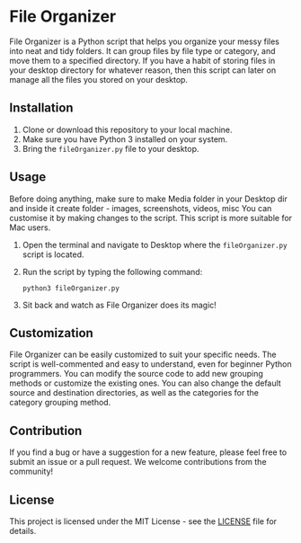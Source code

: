 # File Organizer

File Organizer is a Python script that helps you organize your messy files into neat and tidy folders. It can group files by file type or category, and move them to a specified directory.
If you have a habit of storing files in your desktop directory for whatever reason, then this script can later on manage all the files you stored on your desktop.

## Installation

1. Clone or download this repository to your local machine.
2. Make sure you have Python 3 installed on your system.
3. Bring the `fileOrganizer.py` file to your desktop.

## Usage
Before doing anything, make sure to make Media folder in your Desktop dir and inside it create folder - images, screenshots, videos, misc
You can customise it by making changes to the script. This script is more suitable for Mac users.

1. Open the terminal and navigate to Desktop where the `fileOrganizer.py` script is located.
2. Run the script by typing the following command:

   ```
   python3 fileOrganizer.py
   ```
3. Sit back and watch as File Organizer does its magic!

## Customization

File Organizer can be easily customized to suit your specific needs. The script is well-commented and easy to understand, even for beginner Python programmers. You can modify the source code to add new grouping methods or customize the existing ones. You can also change the default source and destination directories, as well as the categories for the category grouping method.

## Contribution

If you find a bug or have a suggestion for a new feature, please feel free to submit an issue or a pull request. We welcome contributions from the community!

## License

This project is licensed under the MIT License - see the [LICENSE](LICENSE) file for details.
